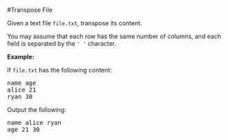 #Transpose File
<p>Given a text file <code>file.txt</code>, transpose its content.</p>
<p>You may assume that each row has the same number of columns, and each field is separated by the <code>' '</code> character.</p>
<p><strong class="example">Example:</strong></p>
<p>If <code>file.txt</code> has the following content:</p>
<pre>name age
alice 21
ryan 30
</pre>
<p>Output the following:</p>
<pre>name alice ryan
age 21 30
</pre>
